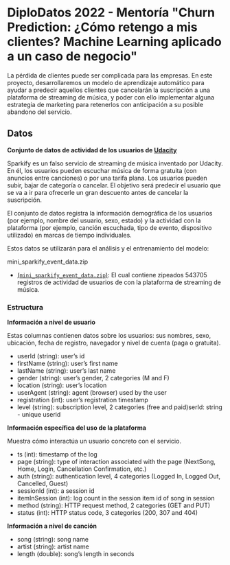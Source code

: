# DiploDatos 2022 - Mentoría "Churn Prediction: ¿Cómo retengo a mis clientes? Machine Learning aplicado a un caso de negocio"

La pérdida de clientes puede ser complicada para las empresas. En este proyecto, desarrollaremos un modelo de aprendizaje automático para ayudar a predecir aquellos clientes que cancelarán la suscripción a una plataforma de streaming de música, y poder con ello implementar alguna estrategia de marketing para retenerlos con anticipación a su posible abandono del servicio.


## Datos

**Conjunto de datos de actividad de los usuarios de [Udacity](https://www.udacity.com/) <br>**

Sparkify es un falso servicio de streaming de música inventado por Udacity. En él, los usuarios pueden escuchar música de forma gratuita (con anuncios entre canciones) o por una tarifa plana. Los usuarios pueden subir, bajar de categoría o cancelar. El objetivo será predecir el usuario que se va a ir para ofrecerle un gran descuento antes de cancelar la suscripción.

El conjunto de datos registra la información demográfica de los usuarios (por ejemplo, nombre del usuario, sexo, estado) y la actividad con la plataforma (por ejemplo, canción escuchada, tipo de evento, dispositivo utilizado) en marcas de tiempo individuales.

Estos datos se utilizarán para el análisis y el entrenamiento del modelo:

mini_sparkify_event_data.zip
+ [(```mini_sparkify_event_data.zip```)](data/raw/mini_sparkify_event_data.zip): El cual contiene zipeados 543705 registros de actividad de usuarios de con la plataforma de streaming de música.


### Estructura

**Información a nivel de usuario**

Estas columnas contienen datos sobre los usuarios: sus nombres, sexo, ubicación, fecha de registro, navegador y nivel de cuenta (paga o gratuita).

- userId (string): user’s id
- firstName (string): user’s first name
- lastName (string): user’s last name
- gender (string): user’s gender, 2 categories (M and F)
- location (string): user’s location
- userAgent (string): agent (browser) used by the user
- registration (int): user’s registration timestamp
- level (string): subscription level, 2 categories (free and paid)serId: string - unique userid 


**Información específica del uso de la plataforma**

Muestra cómo interactúa un usuario concreto con el servicio.

- ts (int): timestamp of the log
- page (string): type of interaction associated with the page (NextSong, Home, Login, Cancellation Confirmation, etc.)
- auth (string): authentication level, 4 categories (Logged In, Logged Out, Cancelled, Guest)
- sessionId (int): a session id
- itemInSession (int): log count in the session item id of song in session
- method (string): HTTP request method, 2 categories (GET and PUT)
- status (int): HTTP status code, 3 categories (200, 307 and 404)

**Información a nivel de canción**

- song (string): song name
- artist (string): artist name
- length (double): song’s length in seconds


  
